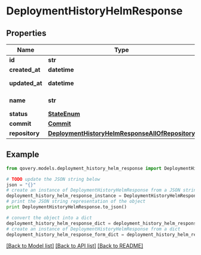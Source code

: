 # DeploymentHistoryHelmResponse


## Properties
Name | Type | Description | Notes
------------ | ------------- | ------------- | -------------
**id** | **str** |  | [readonly] 
**created_at** | **datetime** |  | [readonly] 
**updated_at** | **datetime** |  | [optional] [readonly] 
**name** | **str** | name of the helm | [optional] 
**status** | [**StateEnum**](StateEnum.md) |  | [optional] 
**commit** | [**Commit**](Commit.md) |  | [optional] 
**repository** | [**DeploymentHistoryHelmResponseAllOfRepository**](DeploymentHistoryHelmResponseAllOfRepository.md) |  | [optional] 

## Example

```python
from qovery.models.deployment_history_helm_response import DeploymentHistoryHelmResponse

# TODO update the JSON string below
json = "{}"
# create an instance of DeploymentHistoryHelmResponse from a JSON string
deployment_history_helm_response_instance = DeploymentHistoryHelmResponse.from_json(json)
# print the JSON string representation of the object
print DeploymentHistoryHelmResponse.to_json()

# convert the object into a dict
deployment_history_helm_response_dict = deployment_history_helm_response_instance.to_dict()
# create an instance of DeploymentHistoryHelmResponse from a dict
deployment_history_helm_response_form_dict = deployment_history_helm_response.from_dict(deployment_history_helm_response_dict)
```
[[Back to Model list]](../README.md#documentation-for-models) [[Back to API list]](../README.md#documentation-for-api-endpoints) [[Back to README]](../README.md)


